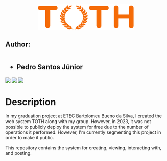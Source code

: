 <div align="center">
    <img src="./public/images/logo.svg" alt="Simple Icons" width=300>
</div>
<div>
    <h2>Author:<br><br>
    <ul>
        <li>Pedro Santos Júnior</li>
    </ul>
</div>
<a href = "mailto:pedrosantos.joon@gmail.com"><img src="https://img.shields.io/badge/-Gmail-%23333?style=for-the-badge&logo=gmail&logoColor=white" target="_blank"></a>
<a href="https://www.linkedin.com/in/pedrosantosjoon" target="_blank"><img src="https://img.shields.io/badge/-LinkedIn-%230077B5?style=for-the-badge&logo=linkedin&logoColor=white" target="_blank"></a>
<a href="https://toth-posting-system.vercel.app/" target="_blank"><img src="https://img.shields.io/badge/Link%20to%20website%20-f57c00?style=for-the-badge" target="_blank"></a>

# Description

In my graduation project at ETEC Bartolomeu Bueno da Silva, I created the web system TOTH along with my group. However, in 2023, it was not possible to publicly deploy the system for free due to the number of operations it performed. However, I'm currently segmenting this project in order to make it public.

This repository contains the system for creating, viewing, interacting with, and posting.
